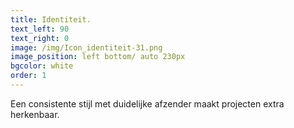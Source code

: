 ```yaml
---
title: Identiteit.
text_left: 90
text_right: 0
image: /img/Icon_identiteit-31.png
image_position: left bottom/ auto 230px
bgcolor: white
order: 1
---
```


Een consistente stijl met duidelijke afzender maakt projecten extra herkenbaar.